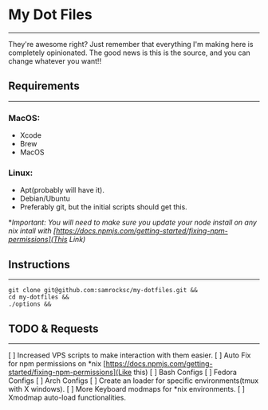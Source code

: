 # My Dot Files
---

They're awesome right?  Just remember that everything I'm making here is completely opinionated.  The good news is this is the source, and you can change whatever you want!!

## Requirements
---

### MacOS:

- Xcode
- Brew
- MacOS

### Linux:

- Apt(probably will have it).
- Debian/Ubuntu
- Preferably git, but the initial scripts should get this.

**Important: You will need to make sure you update your node install on any *nix intall with [https://docs.npmjs.com/getting-started/fixing-npm-permissions](This Link)**

## Instructions
---

```
git clone git@github.com:samrocksc/my-dotfiles.git &&
cd my-dotfiles &&
./options &&
```

## TODO & Requests
---

[ ] Increased VPS scripts to make interaction with them easier.
[ ] Auto Fix for npm permissions on *nix [https://docs.npmjs.com/getting-started/fixing-npm-permissions](Like this)
[ ] Bash Configs
[ ] Fedora Configs
[ ] Arch Configs
[ ] Create an loader for specific environments(tmux with X windows).
[ ] More Keyboard modmaps for *nix environments.
[ ] Xmodmap auto-load functionalities.


